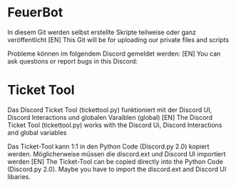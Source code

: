 # FeuerBot
In diesem Git werden selbst erstellte Skripte teilweise oder ganz veröffentlicht
[EN] This Git will be for uploading our private files and scripts

Probleme können im folgendem Discord gemeldet werden:
[EN] You can ask questions or report bugs in this Discord: 

# Ticket Tool
Das Discord Ticket Tool (tickettool.py) funktioniert mit der Discord UI, Discord Interactions und globalen Varaiblen (global) 
[EN] The Discord Ticket Tool (tickettool.py) works with the Discord Ui, Discord Interactions and global variables

Das Ticket-Tool kann 1:1 in den Python Code (Discord.py 2.0) kopiert werden. Möglicherweise müssen die discord.ext und Discord UI importiert werden
[EN] The Ticket-Tool can be copied directly into the Python Code (Discord.py 2.0). Maybe you have to import the discord.ext and Discord UI libaries.


